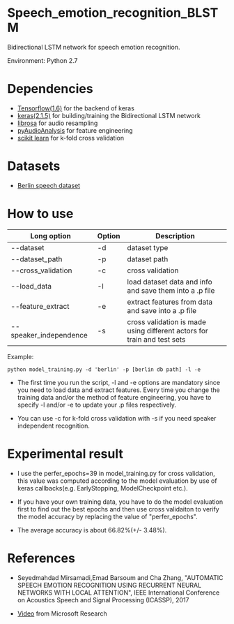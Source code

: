 # Speech_emotion_recognition_BLSTM

Bidirectional LSTM network for speech emotion recognition.

Environment: Python 2.7

# Dependencies

- [Tensorflow(1.6)](https://github.com/tensorflow/tensorflow/tree/r1.6) for the backend of keras
- [keras(2.1.5)](https://github.com/keras-team/keras) for building/training the Bidirectional LSTM network
- [librosa](https://github.com/librosa/librosa) for audio resampling
- [pyAudioAnalysis](https://github.com/tyiannak/pyAudioAnalysis) for feature engineering
- [scikit learn](https://github.com/scikit-learn/scikit-learn) for k-fold cross validation

# Datasets

- [Berlin speech dataset](http://emodb.bilderbar.info/download/)

# How to use

Long option | Option | Description
----------- | ------ | -----------
--dataset | -d | dataset type
--dataset_path | -p | dataset path
--cross_validation | -c | cross validation
--load_data | -l | load dataset data and info and save them into a .p file
--feature_extract | -e | extract features from data and save into a .p file
--speaker_independence | -s | cross validation is made using different actors for train and test sets

Example:

    python model_training.py -d 'berlin' -p [berlin db path] -l -e 
   
- The first time you run the script, -l and -e options are mandatory since you need to load data and extract features. Every time you change the training data and/or the method of feature engineering, you have to specify -l and/or -e to update your .p files respectively.

- You can use -c for k-fold cross validation with -s if you need speaker independent recognition.

# Experimental result

- I use the perfer_epochs=39 in model_training.py for cross validation, this value was computed according to the model evaluation by use of keras callbacks(e.g. EarlyStopping, ModelCheckpoint etc.). 

- If you have your own training data, you have to do the model evaluation first to find out the best epochs and then use cross validaiton to verify the model accuracy by replacing the value of "perfer_epochs". 

- The average accuracy is about 66.82%(+/- 3.48%).

# References

- Seyedmahdad Mirsamadi,Emad Barsoum and Cha Zhang, "AUTOMATIC SPEECH EMOTION RECOGNITION USING RECURRENT NEURAL
NETWORKS WITH LOCAL ATTENTION", IEEE International Conference on Acoustics Speech and Signal Processing (ICASSP), 2017

- [Video](https://www.youtube.com/watch?v=NItzgTQ9lvw) from Microsoft Research
